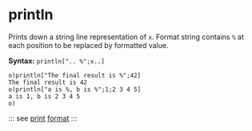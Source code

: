 # println

Prints down a string line representation of `x`. Format string contains `%` at each position to be replaced by formatted value.

**Syntax:** ```println[".. %";x..]```

```o
o)println["The final result is %";42]
The final result is 42
o)println["a is %, b is %";1;2 3 4 5]
a is 1, b is 2 3 4 5
o)
```

::: see
[print](/verbs/string/print.md)
[format](/verbs/string/format.md)
:::
